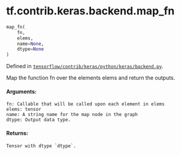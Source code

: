 <div itemscope itemtype="http://developers.google.com/ReferenceObject">
<meta itemprop="name" content="tf.contrib.keras.backend.map_fn" />
</div>

# tf.contrib.keras.backend.map_fn

``` python
map_fn(
    fn,
    elems,
    name=None,
    dtype=None
)
```



Defined in [`tensorflow/contrib/keras/python/keras/backend.py`](https://www.tensorflow.org/code/tensorflow/contrib/keras/python/keras/backend.py).

Map the function fn over the elements elems and return the outputs.

#### Arguments:

    fn: Callable that will be called upon each element in elems
    elems: tensor
    name: A string name for the map node in the graph
    dtype: Output data type.


#### Returns:

    Tensor with dtype `dtype`.